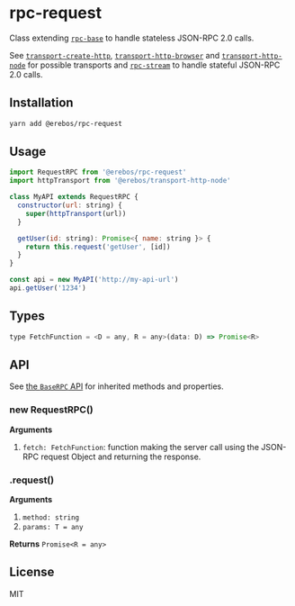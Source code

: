 # rpc-request

Class extending [`rpc-base`](../rpc-base) to handle stateless JSON-RPC 2.0 calls.

See [`transport-create-http`](../transport-create-http), [`transport-http-browser`](../transport-http-browser) and [`transport-http-node`](../transport-http-node) for possible transports and [`rpc-stream`](../rpc-stream) to handle stateful JSON-RPC 2.0 calls.

## Installation

```sh
yarn add @erebos/rpc-request
```

## Usage

```js
import RequestRPC from '@erebos/rpc-request'
import httpTransport from '@erebos/transport-http-node'

class MyAPI extends RequestRPC {
  constructor(url: string) {
    super(httpTransport(url))
  }

  getUser(id: string): Promise<{ name: string }> {
    return this.request('getUser', [id])
  }
}

const api = new MyAPI('http://my-api-url')
api.getUser('1234')
```

## Types

```js
type FetchFunction = <D = any, R = any>(data: D) => Promise<R>
```

## API

See [the `BaseRPC` API](../rpc-base/README.md#api) for inherited methods and properties.

### new RequestRPC()

**Arguments**

1.  `fetch: FetchFunction`: function making the server call using the JSON-RPC request Object and returning the response.

### .request()

**Arguments**

1.  `method: string`
1.  `params: T = any`

**Returns** `Promise<R = any>`

## License

MIT
